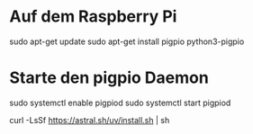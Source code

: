 # Auf dem Raspberry Pi
sudo apt-get update
sudo apt-get install pigpio python3-pigpio

# Starte den pigpio Daemon
sudo systemctl enable pigpiod
sudo systemctl start pigpiod




curl -LsSf https://astral.sh/uv/install.sh | sh